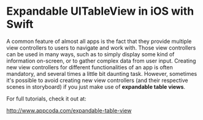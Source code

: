 # Expandable UITableView in iOS with Swift

A common feature of almost all apps is the fact that they provide multiple view controllers to users to navigate and work with. Those view controllers can be used in many ways, such as to simply display some kind of information on-screen, or to gather complex data from user input. Creating new view controllers for different functionalities of an app is often mandatory, and several times a little bit daunting task. However, sometimes it's possible to avoid creating new view controllers (and their respective scenes in storyboard) if you just make use of **expandable table views**.

For full tutorials, check it out at:

http://www.appcoda.com/expandable-table-view
